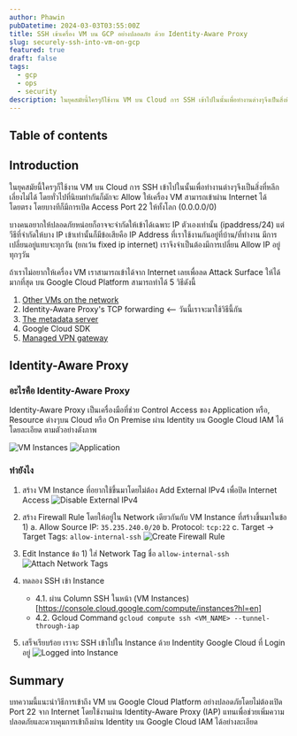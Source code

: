 ```yaml
---
author: Phawin
pubDatetime: 2024-03-03T03:55:00Z
title: SSH เข้าเครื่อง VM บน GCP อย่างปลอดภัย ด้วย Identity-Aware Proxy
slug: securely-ssh-into-vm-on-gcp
featured: true
draft: false
tags:
  - gcp
  - ops
  - security
description: ในยุคสมัยนี้ใครๆก็ใช้งาน VM บน Cloud การ SSH เข้าไปในนั้นเพื่อทำงานต่างๆจึงเป็นสิ่งที่หลีกเลี่ยงไม่ได้ บทความนี้นำเสนอวิธีเพิ่มความปลอดภัยในการใช้งาน VM Instance ของคุณ
---
```


## Table of contents

## Introduction

ในยุคสมัยนี้ใครๆก็ใช้งาน VM บน Cloud การ SSH เข้าไปในนั้นเพื่อทำงานต่างๆจึงเป็นสิ่งที่หลีกเลี่ยงไม่ได้ โดยทั่วไปที่นิยมทำกันก็มักจะ Allow ให้เครื่อง VM สามารถเข้าผ่าน Internet ได้โดยตรง โดยบางทีก็มีการเปิด Access Port 22 ให้ทั้งโลก (0.0.0.0/0)

บางคนอยากให้ปลอดภัยหน่อยก็อาจจะจำกัดให้เข้าได้เฉพาะ IP ตัวเองเท่านั้น (ipaddress/24) แต่วีธีที่จำกัดให้บาง IP เข้าเท่านั้นก็มีข้อเสียคือ IP Address ที่เราใช้งานกันอยู่ที่บ้าน/ที่ทำงาน มีการเปลี่ยนอยู่แทบจะทุกวัน (ยกเว้น fixed ip internet) เราจึงจำเป็นต้องมีการเปลี่ยน Allow IP อยู่ทุกๆวัน

ถ้าเราไม่อยากให้เครื่อง VM เราสามารถเข้าได้จาก Internet เลยเพื่อลด Attack Surface ให้ได้มากที่สุด บน Google Cloud Platform สามารถทำได้ 5 วิธีดังนี้

1. [Other VMs on the network](https://cloud.google.com/solutions/connecting-securely#bastion)
2. Identity-Aware Proxy's TCP forwarding <-- วันนี้เราจะมาใช้วิธีนี้กัน
3. [The metadata server](https://cloud.google.com/firewall/docs/firewalls#gcp-metadata-server)
4. Google Cloud SDK
5. [Managed VPN gateway](https://cloud.google.com/solutions/connecting-securely#vpn)

## Identity-Aware Proxy

### อะไรคือ Identity-Aware Proxy

Identity-Aware Proxy เป็นเครื่องมือที่ช่วย Control Access ของ Application หรือ, Resource ต่างๆบน Cloud หรือ On Premise ผ่าน Identity บน Google Cloud IAM ได้โดยละเอียด ตามตัวอย่างดังภาพ

![VM Instances](@assets/images/01/secure-vm.png)
![Application](@assets/images/01/secure-application.png)

### ทำยังไง

1. สร้าง VM Instance ที่อยากใช้ขึ้นมาโดยไม่ต้อง Add External IPv4 เพื่อปิด Internet Access
   ![Disable External IPv4](@assets/images/01/disable-external-ipv4.png)
2. สร้าง Firewall Rule โดยให้อยู่ใน Network เดียวกันกับ VM Instance ที่สร้างขึ้นมาในข้อ 1)
   a. Allow Source IP: `35.235.240.0/20`
   b. Protocol: `tcp:22`
   c. Target -> Target Tags: `allow-internal-ssh`
   ![Create Firewall Rule](@assets/images/01/firewall-rule.png)
3. Edit Instance ข้อ 1) ใส่ Network Tag ชื่อ `allow-internal-ssh`
   ![Attach Network Tags](@assets/images/01/network-tags.png)

4. ทดลอง SSH เข้า Instance

   - 4.1. ผ่าน Column SSH ในหน้า (VM Instances)[https://console.cloud.google.com/compute/instances?hl=en]
   - 4.2. Gcloud Command
     `gcloud compute ssh <VM_NAME> --tunnel-through-iap`

5. เสร็จเรียบร้อย เราจะ SSH เข้าไปใน Instance ด้วย Indentity Google Cloud ที่ Login อยู่
   ![Logged into Instance](@assets/images/01/done.png)

## Summary

บทความนี้แนะนำวิธีการเข้าถึง VM บน Google Cloud Platform อย่างปลอดภัยโดยไม่ต้องเปิด Port 22 จาก Internet โดยใช้งานผ่าน Identity-Aware Proxy (IAP) แทนเพื่อช่วยเพิ่มความปลอดภัยและควบคุมการเข้าถึงผ่าน Identity บน Google Cloud IAM ได้อย่างละเอียด
